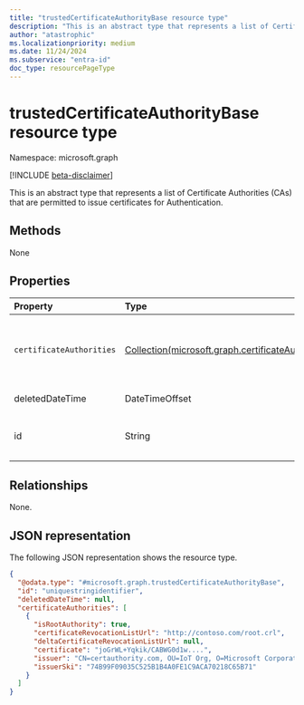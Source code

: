 ```yaml
---
title: "trustedCertificateAuthorityBase resource type"
description: "This is an abstract type that represents a list of Certificate Authorities (CAs) that are permitted to issue certificates for Authentication."
author: "atastrophic"
ms.localizationpriority: medium
ms.date: 11/24/2024
ms.subservice: "entra-id"
doc_type: resourcePageType
---
```


# trustedCertificateAuthorityBase resource type

Namespace: microsoft.graph

[!INCLUDE [beta-disclaimer](../../includes/beta-disclaimer.md)]

This is an abstract type that represents a list of Certificate Authorities (CAs) that are permitted to issue certificates for Authentication.

## Methods

None

## Properties

|Property|Type|Description|
|:---|:---|:---|
|`certificateAuthorities`|[Collection(microsoft.graph.certificateAuthority)](../resources/certificateauthority.md) | Multi-value property representing a list of trusted certificate authorities.|
|deletedDateTime|DateTimeOffset|Inherited from [directoryObject](../resources/directoryobject.md).|
|id|String|**TODO: Add Description** Inherited from [directoryObject](../resources/directoryobject.md).|

## Relationships

None.

## JSON representation

The following JSON representation shows the resource type.
<!-- {
  "blockType": "resource",
  "keyProperty": "id",
  "@odata.type": "microsoft.graph.trustedCertificateAuthorityBase",
  "baseType": "microsoft.graph.directoryObject",
  "openType": false
}
-->
``` json
{
  "@odata.type": "#microsoft.graph.trustedCertificateAuthorityBase",
  "id": "uniquestringidentifier",
  "deletedDateTime": null,
  "certificateAuthorities": [
    {
      "isRootAuthority": true,
      "certificateRevocationListUrl": "http://contoso.com/root.crl",
      "deltaCertificateRevocationListUrl": null,
      "certificate": "joGrWL+Yqkik/CABWG0d1w....",
      "issuer": "CN=certauthority.com, OU=IoT Org, O=Microsoft Corporation, L=Redmond, S=WA, C=US",
      "issuerSki": "74B99F09035C525B1B4A0FE1C9ACA70218C65B71"
    }
  ]
}
```
